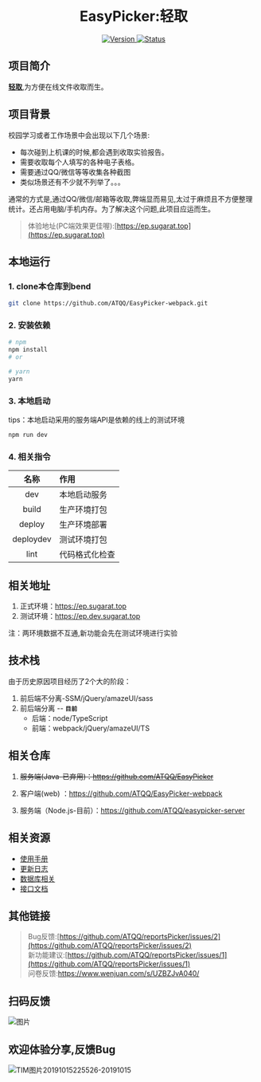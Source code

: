 # <h1 align="center">EasyPicker:轻取</h1>

<p align="center">
 	<a href="https://github.com/ATQQ/reportsPicker/releases">
		<img src="https://img.shields.io/badge/version-2.2.0-brightgreen.svg"
			 alt="Version">
	</a>
 	<a href="https://ep.sugarat.top">
		<img src="https://img.shields.io/badge/status-updating-success.svg"
			 alt="Status">
	</a>
</p>


## 项目简介
**[轻取](https://ep.sugarat.top)**,为方便在线文件收取而生。

## 项目背景
校园学习或者工作场景中会出现以下几个场景:
* 每次碰到上机课的时候,都会遇到收取实验报告。
* 需要收取每个人填写的各种电子表格。
* 需要通过QQ/微信等等收集各种截图
* 类似场景还有不少就不列举了。。。

通常的方式是,通过QQ/微信/邮箱等收取,弊端显而易见,太过于麻烦且不方便整理统计。还占用电脑/手机内存。为了解决这个问题,此项目应运而生。

>体验地址(PC端效果更佳喔):[https://ep.sugarat.top](https://ep.sugarat.top)<br>

## 本地运行
### 1. clone本仓库到bend
```sh
git clone https://github.com/ATQQ/EasyPicker-webpack.git
```
### 2. 安装依赖
```sh
# npm
npm install
# or

# yarn
yarn
```

### 3. 本地启动
tips：本地启动采用的服务端API是依赖的线上的测试环境
```sh
npm run dev
```

### 4. 相关指令
|   名称    | 作用           |
| :-------: | :------------- |
|    dev    | 本地启动服务   |
|   build   | 生产环境打包   |
|  deploy   | 生产环境部署   |
| deploydev | 测试环境打包   |
|   lint    | 代码格式化检查 |

## 相关地址
1. 正式环境：https://ep.sugarat.top
2. 测试环境：https://ep.dev.sugarat.top

注：两环境数据不互通,新功能会先在测试环境进行实验

## 技术栈
由于历史原因项目经历了2个大的阶段：
1. 前后端不分离-SSM/jQuery/amazeUI/sass
2. 前后端分离 -- **`目前`**
   * 后端：node/TypeScript
   * 前端：webpack/jQuery/amazeUI/TS 

## 相关仓库
1. ~~服务端(Java-已弃用)：https://github.com/ATQQ/EasyPicker~~

2. 客户端(web) ：https://github.com/ATQQ/EasyPicker-webpack
3. 服务端（Node.js-目前）：https://github.com/ATQQ/easypicker-server

## 相关资源
* [使用手册](https://sugar-js.gitbook.io/easypicker-manual/)
* [更新日志](https://github.com/ATQQ/EasyPicker/blob/server-maven/updateLog.md)
* [数据库相关](https://github.com/ATQQ/EasyPicker/blob/server-maven/src/main/java/database/V1.markdown)
* [接口文档](https://www.eolinker.com/#/share/index?shareCode=tz4ZKG)

## 其他链接
>Bug反馈:[https://github.com/ATQQ/reportsPicker/issues/2](https://github.com/ATQQ/reportsPicker/issues/2)<br>
>新功能建议:[https://github.com/ATQQ/reportsPicker/issues/1](https://github.com/ATQQ/reportsPicker/issues/1)<br>
问卷反馈:https://www.wenjuan.com/s/UZBZJvA040/

## 扫码反馈

![图片](http://img.cdn.sugarat.top/mdImg/MTU5Njg5NTE3MTk1Nw==596895171957)
## 欢迎体验分享,反馈Bug

![TIM图片20191015225526-20191015](http://img.cdn.sugarat.top/TIM图片20191015225526-20191015.gif)